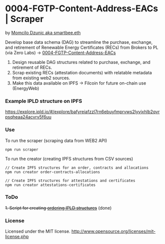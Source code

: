 # 0004-FGTP-Content-Address-EACs | Scraper
by [Momcilo Dzunic aka smartbee.eth](https://twitter.com/mdzunic)

Develop base data schema (DAG) to streamline the purchase, exchange, and retirement of Renewable Energy Certificates (RECs) from Brokers to PL (via Zero Labs) -> [0004-FGTP-Content-Address-EACs](https://github.com/protocol/FilecoinGreen-tools/blob/main/0004-FGTP-Content-Address-EACs.md)

1. Design reusable DAG structures related to purchase, exchange, and retirement of RECs.
2. Scrap existing RECs (attestation documents) with relatable metadata from existing web2 sources.
3. Make this data available on IPFS → Filcoin for future on-chain use (EnergyWeb)

### Example IPLD structure on IPFS
https://explore.ipld.io/#/explore/bafyreiafzzl7rn6ebuyfmprvws2lyvjxhlb2qvrpsqheaa24acvrv5f6uu

### Use
To run the scraper (scraping data from WEB2 API) 

    npm run scraper

To run the creator (creating IPFS structures from CSV sources)

    // Create IPFS structures for an order, contracts and allocations
    npm run creator order-contracts-allocations

    // Create IPFS structures for attestations and certificates
    npm run creator attestations-certificates

### ToDo

~~1. Script for creating [ordering IPLD structures](https://docs.google.com/presentation/d/1fSjbg9dwdabxtgs2Uy8Km0WhB66-vOUC9WP08zBnnWE/edit#slide=id.g125378e22b0_0_0)~~ (done)

### License
Licensed under the MIT license.
http://www.opensource.org/licenses/mit-license.php
